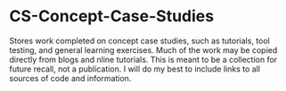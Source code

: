 # CS-Concept-Case-Studies
Stores work completed on concept case studies, such as tutorials, tool testing, and general learning exercises. Much of the work may be copied directly from blogs and nline tutorials. This is meant to be a collection for future recall, not a publication. I will do my best to include links to all sources of code and information.
